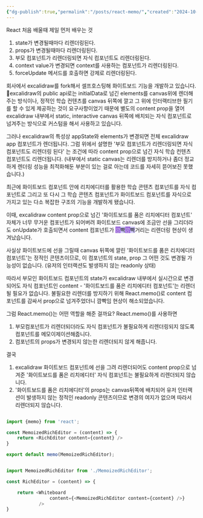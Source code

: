 ```yaml
---
{"dg-publish":true,"permalink":"/posts/react-memo/","created":"2024-10-20","updated":"2024-10-21T00:20:00"}
---
```


React 처음 배울때 제일 먼저 배우는 것
1. state가 변경될때마다 리렌더링된다.
2. props가 변경될때마다 리렌더링된다.
3. 부모 컴포넌트가 리렌더링되면 자식 컴포넌트도 리렌더링된다.
4. context value가 변경되면 context를 사용하는 컴포넌트가 리렌더링된다.
5. forceUpdate 메서드를 호출하면 강제로 리렌더링된다.

회사에서 excalidraw를 fork해서 셀프호스팅해 화이트보드 기능을 개발하고 있습니다.
excalidraw의 public api로는 initialData로 넘긴 elements를 canvas위에 렌더해주는 방식이나, 정적인 학습 컨텐츠를 canvas 뒤쪽에 깔고 그 위에 인터랙티브한 필기를 할 수 있게 제공하는 것이 요구사항이었기 때문에 별도의 content prop을 열어 excalidraw 내부에서 static, interactive canvas 뒤쪽에 배치되는 자식 컴포넌트로 넘겨주는 방식으로 커스텀을 해서 사용하고 있습니다.

그러나 excalidraw의 특성상 appState와 elements가 변경되면 전체 excalidraw app 컴포넌트가 렌더됩니다. 그럼 위에서 설명한 '부모 컴포넌트가 리렌더링되면 자식 컴포넌트도 리렌더링 된다' 는 조건에 따라 content prop으로 넘긴 자식 학습 컨텐츠 컴포넌트도 리렌더됩니다. (내부에서 static canvas는 리렌더를 방지하거나 좀더 정교하게 렌더링 성능을 최적화해둔 부분이 있는 걸로 아는데 코드를 자세히 뜯어보진 못했습니다.) 

최근에 화이트보드 컴포넌트 안에 리치에디터를 활용한 학습 콘텐츠 컴포넌트를 자식 컴포넌트로 그리고 또 다시 그 학습 콘텐츠 컴포넌트가 화이트보드 컴포넌트를 자식으로 가지고 있는 다소 복잡한 구조의 기능을 개발하게 됐습니다.

이때, excalidraw content prop으로 넘긴 '화이트보드를 품은 리치에디터 컴포넌트' 자체가 너무 무거운 컴포넌트가 되어버려 화이트보드 canvas에 조금만 선을 그리더라도 onUpdate가 호출되면서 content 컴포넌트가 <span style="background:#9254de"><font color="#ddd">깜</font></span><span style="background:#d2cbff">빡</span><span style="background:#9254de"><font color="#ddd">깜</font></span><span style="background:#d2cbff">빡</span>거리는 리렌더링 현상이 생겨났습니다. 

사실상 화이트보드에 선을 그릴때 canvas 뒤쪽에 깔린 '화이트보드를 품은 리치에디터 컴포넌트'는 정적인 콘텐츠이므로, 이 컴포넌트의 state, prop 그 어떤 것도 변경될 가능성이 없습니다. (유저의 인터랙션도 발생하지 않는 readonly 상태)

따라서 부모인 화이트보드 컴포넌트의 state가 excalidraw 내부에서 실시간으로 변경되어도 자식 컴포넌트인 content -  '화이트보드를 품은 리치에디터 컴포넌트'는 리렌더될 필요가 없습니다. 불필요한 리렌더를 방지하기 위해 React.memo()로 content 컴포넌트를 감싸서 prop으로 넘겨주었더니 깜빡임 현상이 해소되었습니다.

그럼 React.memo()는 어떤 역할을 해준 걸까요?
React.memo()를 사용하면 
1. 부모컴포넌트가 리렌더되더라도 자식 컴포넌트가 불필요하게 리렌더링되지 않도록 컴포넌트를 메모이제이션해줍니다.
2. 컴포넌트의 props가 변경되지 않는한 리렌더되지 않게 해줍니다.


결국
1. excalidraw 화이트보드 컴포넌트에 선을 그려 리렌더되어도 content prop으로 넘겨준 '화이트보드를 품은 리치에디터' 자식 컴포넌트는 불필요하게 리렌더되지 않습니다.
2. '화이트보드를 품은 리치에디터'의 props는 canvas뒤쪽에 배치되어 유저 인터랙션이 발생하지 않는 정적인 readonly 콘텐츠이므로 변경의 여지가 없으며 따라서 리렌더되지 않습니다.


```js

import {memo} from 'react';

const MemoizedRichEditor = (content) => {
	return <RichEditor content={content} />
}

export default memo(MemoizedRichEditor);

```

```js

import MemoizedRichEditor from './MemoizedRichEditor';

const RichEditor = (content) => {

	return <Whiteboard
				content={<MemoizedRichEditor content={content} />}
			/>
}
```